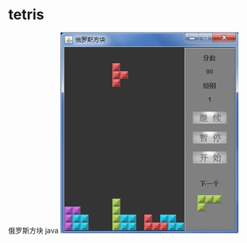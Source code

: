 # tetris
俄罗斯方块   java
![image](https://github.com/goodboboy/tetris/blob/master/%E4%BF%84%E7%BD%97%E6%96%AF%E6%96%B9%E5%9D%97.PNG)

